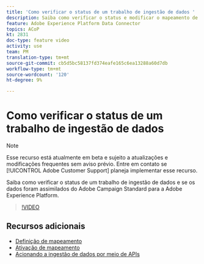```yaml
---
title: 'Como verificar o status de um trabalho de ingestão de dados '
description: Saiba como verificar o status e modificar o mapeamento de dados.
feature: Adobe Experience Platform Data Connector
topics: ACoP
kt: 2831
doc-type: feature video
activity: use
team: PM
translation-type: tm+mt
source-git-commit: cb5d5bc58137fd374eafe165c6ea13288a60d7db
workflow-type: tm+mt
source-wordcount: '120'
ht-degree: 9%

---
```



# Como verificar o status de um trabalho de ingestão de dados

>[!NOTE]
>
>Esse recurso está atualmente em beta e sujeito a atualizações e modificações frequentes sem aviso prévio.
>Entre em contato se [!UICONTROL Adobe Customer Support] planeja implementar esse recurso.

Saiba como verificar o status de um trabalho de ingestão de dados e se os dados foram assimilados do Adobe Campaign Standard para a Adobe Experience Platform.

>[!VIDEO](https://video.tv.adobe.com/v/27268?quality=12)

## Recursos adicionais

* [Definição de mapeamento](https://docs.adobe.com/content/help/en/campaign-standard/using/administrating/mapping-campaign-and-aep-data/aep-mapping-definition.html)
* [Ativação de mapeamento](https://docs.adobe.com/content/help/en/campaign-standard/using/administrating/mapping-campaign-and-aep-data/aep-mapping-activation.html)
* [Acionando a ingestão de dados por meio de APIs](https://docs.adobe.com/content/help/en/campaign-standard/using/administrating/mapping-campaign-and-aep-data/aep-triggering-data-ingestion.html)
